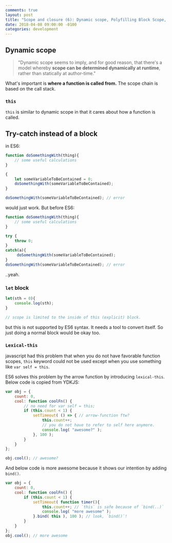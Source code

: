 ```yaml
---
comments: true
layout: post
title: "Scope and closure (6): Dynamic scope, Polyfilling Block Scope, and Lexical-this"
date: 2018-04-08 09:00:00 -0100
categories: development
---
```


## Dynamic scope 

> "Dynamic scope seems to imply, and for good reason, that there's a model whereby **scope can be determined dynamically at runtime**, rather than statically at author-time." 

What's important is **where a function is called from.** The scope chain is based on the call stack. 

### `this`
`this` is similar to dynamic scope in that it cares about how a function is called.

## Try-catch instead of a block 

in ES6:
```javascript
function doSomethingWith(thing){
    // some useful calculations
}

{
    let someVariableToBeContained = 0;
    doSomethingWith(someVariableToBeContained);
}

doSomethingWith(someVariableToBeContained); // error
```
would just work. But before ES6:

```javascript
function doSomethingWith(thing){
    // some useful calculations
}

try {
    throw 0;
}
catch(a){
     doSomethingWith(someVariableToBeContained);
}
doSomethingWith(someVariableToBeContained); // error
```
..yeah. 

### `let` block

```javascript
let(sth = 0){
    console.log(sth);
}

// scope is limited to the inside of this (explicit) block.
```
but this is not supported by ES6 syntax. It needs a tool to convert itself. So just doing a normal block would be okay too.

### `Lexical-this`

javascript had this problem that when you do not have favorable function scopes, `this` keyword could not be used except when you use something like `var self = this`.

ES6 solves this problem by the arrow function by introducing `lexical-this`.
Below code is copied from YDKJS:

```javascript
var obj = {
    count: 0,
    cool: function coolFn() {
        // no need for var self = this;
        if (this.count < 1) {
            setTimeout( () => { // arrow-function ftw?
                this.count++; 
                // you do not have to refer to self here anymore. 
                console.log( "awesome?" );
            }, 100 );
        }
    }
};

obj.cool(); // awesome?
```

And below code is more awesome because it shows our intention by adding `bind()`.

```javascript
var obj = {
    count: 0,
    cool: function coolFn() {
        if (this.count < 1) {
            setTimeout( function timer(){
                this.count++; // `this` is safe because of `bind(..)`
                console.log( "more awesome" );
            }.bind( this ), 100 ); // look, `bind()`!
        }
    }
};
obj.cool(); // more awesome
```





